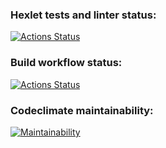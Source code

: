 ### Hexlet tests and linter status:
[![Actions Status](https://github.com/romcky/java-project-72/actions/workflows/hexlet-check.yml/badge.svg)](https://github.com/romcky/java-project-72/actions)

### Build workflow status:
[![Actions Status](https://github.com/romcky/java-project-72/actions/workflows/build-workflow.yml/badge.svg)](https://github.com/romcky/java-project-72/actions/workflows/build-workflow.yml)

### Codeclimate maintainability:
[![Maintainability](https://api.codeclimate.com/v1/badges/7f2fa92652633480d7e7/maintainability)](https://codeclimate.com/github/romcky/java-project-72/maintainability)
